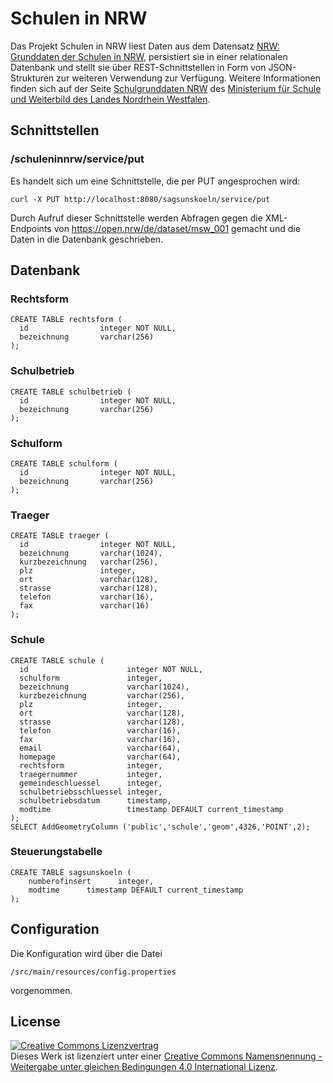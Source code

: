 # Schulen in NRW

Das Projekt Schulen in NRW liest Daten aus dem Datensatz [NRW: Grunddaten der Schulen in NRW](https://open.nrw/de/dataset/msw_001), persistiert sie in einer relationalen Datenbank und stellt sie über REST-Schnittstellen in Form von JSON-Strukturen zur weiteren Verwendung zur Verfügung. Weitere Informationen finden sich auf der Seite [Schulgrunddaten NRW](https://www.schulministerium.nrw.de/docs/bp/Ministerium/Open_MSW/Open_Data/index.html) des [Ministerium für Schule und Weiterbild des Landes Nordrhein Westfalen](https://www.schulministerium.nrw.de).

## Schnittstellen

### /schuleninnrw/service/put

Es handelt sich um eine Schnittstelle, die per PUT angesprochen wird:

    curl -X PUT http://localhost:8080/sagsunskoeln/service/put 

Durch Aufruf dieser Schnittstelle werden Abfragen gegen die XML-Endpoints von https://open.nrw/de/dataset/msw_001 gemacht und die Daten in die Datenbank geschrieben.

## Datenbank

### Rechtsform
```
CREATE TABLE rechtsform (
  id                integer NOT NULL,
  bezeichnung       varchar(256)
);
```
### Schulbetrieb
```
CREATE TABLE schulbetrieb (
  id                integer NOT NULL,
  bezeichnung       varchar(256)
);
```
### Schulform
```
CREATE TABLE schulform (
  id                integer NOT NULL,
  bezeichnung       varchar(256)
);
```
### Traeger
```
CREATE TABLE traeger (
  id                integer NOT NULL,
  bezeichnung       varchar(1024),
  kurzbezeichnung   varchar(256),
  plz               integer,
  ort               varchar(128),
  strasse           varchar(128),
  telefon           varchar(16),
  fax               varchar(16)
);
```
### Schule
```
CREATE TABLE schule (
  id                      integer NOT NULL,
  schulform               integer,
  bezeichnung             varchar(1024),
  kurzbezeichnung         varchar(256),
  plz                     integer,
  ort                     varchar(128),
  strasse                 varchar(128),
  telefon                 varchar(16),
  fax                     varchar(16),
  email                   varchar(64),
  homepage                varchar(64),
  rechtsform              integer,
  traegernummer           integer,
  gemeindeschluessel      integer,
  schulbetriebsschluessel integer,
  schulbetriebsdatum      timestamp,
  modtime                 timestamp DEFAULT current_timestamp
);
SELECT AddGeometryColumn ('public','schule','geom',4326,'POINT',2);
```
### Steuerungstabelle
```
CREATE TABLE sagsunskoeln (
    numberofinsert      integer,
    modtime      timestamp DEFAULT current_timestamp
);
```
## Configuration

Die Konfiguration wird über die Datei

    /src/main/resources/config.properties

vorgenommen.

## License

<a rel="license" href="http://creativecommons.org/licenses/by-sa/4.0/"><img alt="Creative Commons Lizenzvertrag" style="border-width:0" src="https://i.creativecommons.org/l/by-sa/4.0/88x31.png" /></a><br />Dieses Werk ist lizenziert unter einer <a rel="license" href="http://creativecommons.org/licenses/by-sa/4.0/">Creative Commons Namensnennung - Weitergabe unter gleichen Bedingungen 4.0 International Lizenz</a>.
